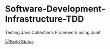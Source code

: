 # Software-Development-Infrastructure-TDD
Testing Java Collections Framework using Junit

[![Build Status](https://travis-ci.com/LTDO/Software-Development-Infrastructure-TDD.svg?branch=main)](https://travis-ci.com/LTDO/Software-Development-Infrastructure-TDD)